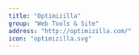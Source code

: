 ```yaml
---
title: "Optimizilla"
group: "Web Tools & Site"
address: "http://optimizilla.com/"
icon: "optimizilla.svg"
---
```

